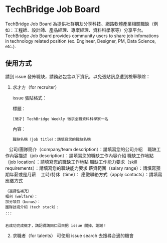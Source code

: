 # TechBridge Job Board
TechBridge Job Board 為提供社群朋友分享科技、網路軟體產業相關職缺（例如：工程師、設計師、產品經理、專案經理、資料科學家等）分享平台。
TechBridge Job Board provides community users to share job infomations in technology related position (ex. Engineer, Designer, PM, Data Science, etc.). 

## 使用方式
請到 issue 發佈職缺，請務必包含以下資訊，以免張貼訊息遭到檢舉移除：

1. 求才方（for recruiter）

    issue 張貼格式：

    標題：

    ```
    [徵才] TechBridge Weekly 徵求全職資料科學家一名
    ```

    內容：

    ```
    職缺名稱（job title）：請填寫您的職缺名稱
    公司/團隊簡介（company/team description）：請填寫您的公司介紹
    職缺工作內容描述（job description）：請填寫您的職缺工作內容介紹
    職缺工作地點（job location）：請填寫您的職缺工作地點
    職缺工作能力要求（skill requirements）：請填寫您的職缺能力要求
    薪資範圍（salary range）：請填寫預期年薪或是月薪
    工時/特休（time）：
    應徵聯絡方式（apply contacts）：請填寫應徵方式

    （選擇性補充）
    福利（welfare）：
    加分項目（bonus）：
    團隊技術介紹（tech stack）：
    ...
    ```

    若成功完成徵才，請記得請同仁回來把 issue 關掉，謝謝！

2. 求職者（for talents）
    可使用 issue search 去搜尋合適的機會
